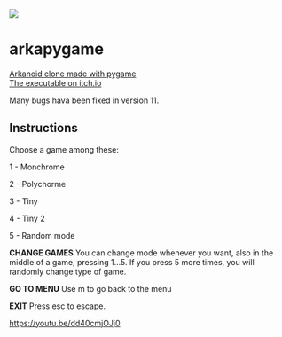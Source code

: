 <img src="https://i1.wp.com/pythonprogramming.altervista.org/wp-content/uploads/2020/07/particles.png?w=499&ssl=1">
<h1>arkapygame</h1>
<a href="https://pythonprogramming.altervista.org/particles-in-arkapygame-v-10-0">Arkanoid clone made with pygame</a>
<br>
<a href="https://formazione.itch.io/arkapygame">The executable on itch.io</a>

Many bugs hava been fixed in version 11.

<h2>Instructions</h2>

Choose a game among these:

1 - Monchrome

2 - Polychorme

3 - Tiny

4 - Tiny 2

5 - Random mode


<b>CHANGE GAMES</b>
You can change mode whenever you want, also in the middle of a game, pressing 1...5.
If you press 5 more times, you will randomly change type of game.

<b>GO TO MENU</b>
Use m to go back to the menu

<b>EXIT</b>
Press esc to escape.


https://youtu.be/dd40cmjOJj0
